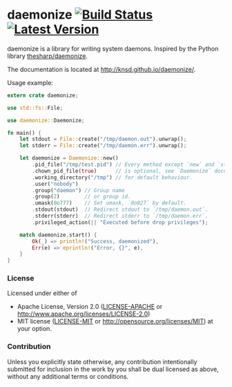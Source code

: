 daemonize [![Build Status](https://travis-ci.org/knsd/daemonize.svg?branch=master)](https://travis-ci.org/knsd/daemonize) [![Latest Version](https://img.shields.io/crates/v/daemonize.svg)](https://crates.io/crates/daemonize/)
=========


daemonize is a library for writing system daemons. Inspired by the Python library [thesharp/daemonize](https://github.com/thesharp/daemonize).

The documentation is located at http://knsd.github.io/daemonize/.

Usage example:

```rust
extern crate daemonize;

use std::fs::File;

use daemonize::Daemonize;

fn main() {
    let stdout = File::create("/tmp/daemon.out").unwrap();
    let stderr = File::create("/tmp/daemon.err").unwrap();

    let daemonize = Daemonize::new()
        .pid_file("/tmp/test.pid") // Every method except `new` and `start`
        .chown_pid_file(true)      // is optional, see `Daemonize` documentation
        .working_directory("/tmp") // for default behaviour.
        .user("nobody")
        .group("daemon") // Group name
        .group(2)        // or group id.
        .umask(0o777)    // Set umask, `0o027` by default.
        .stdout(stdout)  // Redirect stdout to `/tmp/daemon.out`.
        .stderr(stderr)  // Redirect stderr to `/tmp/daemon.err`.
        .privileged_action(|| "Executed before drop privileges");

    match daemonize.start() {
        Ok(_) => println!("Success, daemonized"),
        Err(e) => eprintln!("Error, {}", e),
    }
}
```

### License

Licensed under either of
 * Apache License, Version 2.0 ([LICENSE-APACHE](LICENSE-APACHE) or http://www.apache.org/licenses/LICENSE-2.0)
 * MIT license ([LICENSE-MIT](LICENSE-MIT) or http://opensource.org/licenses/MIT)
at your option.

### Contribution

Unless you explicitly state otherwise, any contribution intentionally submitted
for inclusion in the work by you shall be dual licensed as above, without any
additional terms or conditions.
